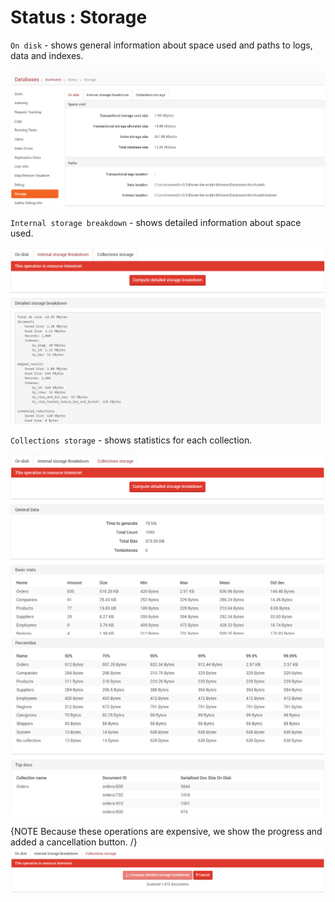 # Status : Storage

`On disk` - shows general information about space used and paths to logs, data and indexes.

![Figure 1. Studio. Status. Storage. On disk.](images/status-storage-1.png)

`Internal storage breakdown` - shows detailed information about space used. 

![Figure 2. Studio. Status. Storage. Internal storage breakdown.](images/status-storage-2.png)

`Collections storage` - shows statistics for each collection.

![Figure 3. Studio. Status. Storage. Collections storage.](images/status-storage-3.png)
![Figure 3. Studio. Status. Storage. Collections storage continued.](images/status-storage-4.png)

{NOTE Because these operations are expensive, we show the progress and added a cancellation button. /}
![Figure 4. Studio. Status. Storage. Show Progress.](images/status-storage-5.png)
